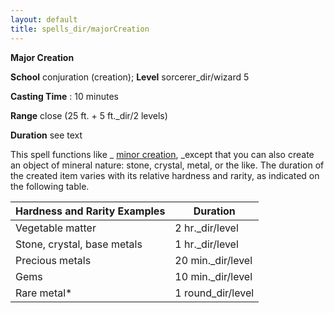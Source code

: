 ```yaml
---
layout: default
title: spells_dir/majorCreation
---
```

 **Major Creation**

**School** conjuration (creation); **Level** sorcerer_dir/wizard 5

**Casting Time** : 10 minutes

**Range** close (25 ft. + 5 ft._dir/2 levels)

**Duration** see text

This spell functions like _ [minor creation](minorCreation#_minor-creation), _except that you can also create an object of mineral nature: stone, crystal, metal, or the like. The duration of the created item varies with its relative hardness and rarity, as indicated on the following table.

| Hardness and Rarity Examples | Duration |
| --- | --- |
| Vegetable matter | 2 hr._dir/level |
| Stone, crystal, base metals | 1 hr._dir/level |
| Precious metals | 20 min._dir/level |
| Gems | 10 min._dir/level |
| Rare metal\* | 1 round_dir/level |

